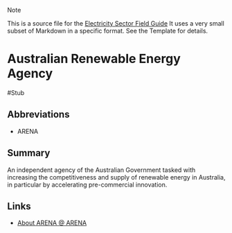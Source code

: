 > [!NOTE] 
> This is a source file for the [Electricity Sector Field Guide](https://grahamlea.github.io/Electricity-Sector-Field-Guide/)
> It uses a very small subset of Markdown in a specific format. See the Template for details.

# Australian Renewable Energy Agency
#Stub

## Abbreviations
- ARENA


## Summary

An independent agency of the Australian Government tasked with increasing the competitiveness and
supply of renewable energy in Australia, in particular by accelerating pre-commercial innovation.


## Links
- [About ARENA @ ARENA](https://arena.gov.au/about/)

